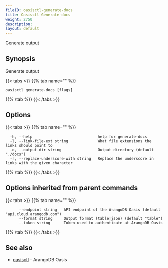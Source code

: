 ```yaml
---
fileID: oasisctl-generate-docs
title: Oasisctl Generate-docs
weight: 2750
description: 
layout: default
---
```

Generate output

## Synopsis

Generate output

{{< tabs >}}
{{% tab name="" %}}
```
oasisctl generate-docs [flags]
```
{{% /tab %}}
{{< /tabs >}}

## Options

{{< tabs >}}
{{% tab name="" %}}
```
  -h, --help                             help for generate-docs
  -l, --link-file-ext string             What file extensions the links should point to
  -o, --output-dir string                Output directory (default "./docs")
  -r, --replace-underscore-with string   Replace the underscore in links with the given character
```
{{% /tab %}}
{{< /tabs >}}

## Options inherited from parent commands

{{< tabs >}}
{{% tab name="" %}}
```
      --endpoint string   API endpoint of the ArangoDB Oasis (default "api.cloud.arangodb.com")
      --format string     Output format (table|json) (default "table")
      --token string      Token used to authenticate at ArangoDB Oasis
```
{{% /tab %}}
{{< /tabs >}}

## See also

* [oasisctl](oasisctl-options)	 - ArangoDB Oasis

